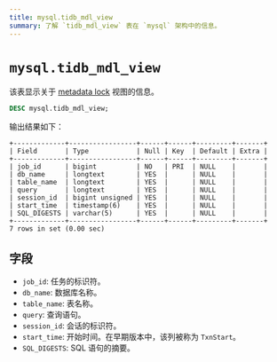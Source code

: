 ```yaml
---
title: mysql.tidb_mdl_view
summary: 了解 `tidb_mdl_view` 表在 `mysql` 架构中的信息。
---
```


# `mysql.tidb_mdl_view`

该表显示关于 [metadata lock](/metadata-lock.md) 视图的信息。

```sql
DESC mysql.tidb_mdl_view;
```

输出结果如下：

```
+-------------+-----------------+------+------+---------+-------+
| Field       | Type            | Null | Key  | Default | Extra |
+-------------+-----------------+------+------+---------+-------+
| job_id      | bigint          | NO   | PRI  | NULL    |       |
| db_name     | longtext        | YES  |      | NULL    |       |
| table_name  | longtext        | YES  |      | NULL    |       |
| query       | longtext        | YES  |      | NULL    |       |
| session_id  | bigint unsigned | YES  |      | NULL    |       |
| start_time  | timestamp(6)    | YES  |      | NULL    |       |
| SQL_DIGESTS | varchar(5)      | YES  |      | NULL    |       |
+-------------+-----------------+------+------+---------+-------+
7 rows in set (0.00 sec)
```

## 字段

* `job_id`: 任务的标识符。
* `db_name`: 数据库名称。
* `table_name`: 表名称。
* `query`: 查询语句。
* `session_id`: 会话的标识符。
* `start_time`: 开始时间。在早期版本中，该列被称为 `TxnStart`。
* `SQL_DIGESTS`: SQL 语句的摘要。